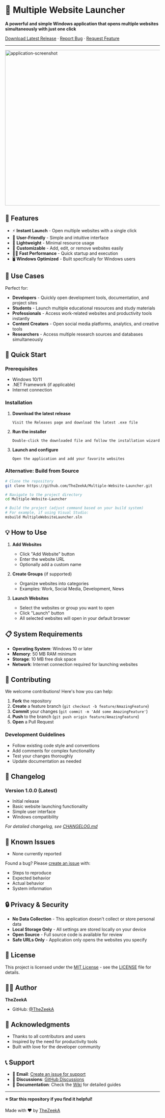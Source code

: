 # 🚀 Multiple Website Launcher

**A powerful and simple Windows application that opens multiple websites simultaneously with just one click**

[Download Latest Release](https://github.com/TheZeekA/Multiple-Website-Launcher/releases) · [Report Bug](https://github.com/TheZeekA/Multiple-Website-Launcher/issues) · [Request Feature](https://github.com/TheZeekA/Multiple-Website-Launcher/issues)

---

<img width="593" height="506" alt="application-screenshot" src="https://github.com/user-attachments/assets/35b6f7fc-252b-492f-b2e0-b04df3eff011" />


## 🌟 Features

- ⚡ **Instant Launch** - Open multiple websites with a single click
- 🎯 **User-Friendly** - Simple and intuitive interface
- 💾 **Lightweight** - Minimal resource usage
- 🔧 **Customizable** - Add, edit, or remove websites easily
- 🏃‍♂️ **Fast Performance** - Quick startup and execution
- 🖥️ **Windows Optimized** - Built specifically for Windows users

## 🎯 Use Cases

Perfect for:
- **Developers** - Quickly open development tools, documentation, and project sites
- **Students** - Launch multiple educational resources and study materials
- **Professionals** - Access work-related websites and productivity tools instantly
- **Content Creators** - Open social media platforms, analytics, and creative tools
- **Researchers** - Access multiple research sources and databases simultaneously


## 🚀 Quick Start

### Prerequisites
- Windows 10/11
- .NET Framework (if applicable)
- Internet connection

### Installation

1. **Download the latest release**
   ```
   Visit the Releases page and download the latest .exe file
   ```

2. **Run the installer**
   ```
   Double-click the downloaded file and follow the installation wizard
   ```

3. **Launch and configure**
   ```
   Open the application and add your favorite websites
   ```

### Alternative: Build from Source

```bash
# Clone the repository
git clone https://github.com/TheZeekA/Multiple-Website-Launcher.git

# Navigate to the project directory
cd Multiple-Website-Launcher

# Build the project (adjust command based on your build system)
# For example, if using Visual Studio:
msbuild MultipleWebsiteLauncher.sln
```

## 💡 How to Use

1. **Add Websites**
   - Click "Add Website" button
   - Enter the website URL
   - Optionally add a custom name

2. **Create Groups** (if supported)
   - Organize websites into categories
   - Examples: Work, Social Media, Development, News

3. **Launch Websites**
   - Select the websites or group you want to open
   - Click "Launch" button
   - All selected websites will open in your default browser


## 📋 System Requirements

- **Operating System**: Windows 10 or later
- **Memory**: 50 MB RAM minimum
- **Storage**: 10 MB free disk space
- **Network**: Internet connection required for launching websites

## 🤝 Contributing

We welcome contributions! Here's how you can help:

1. **Fork** the repository
2. **Create** a feature branch (`git checkout -b feature/AmazingFeature`)
3. **Commit** your changes (`git commit -m 'Add some AmazingFeature'`)
4. **Push** to the branch (`git push origin feature/AmazingFeature`)
5. **Open** a Pull Request

### Development Guidelines

- Follow existing code style and conventions
- Add comments for complex functionality
- Test your changes thoroughly
- Update documentation as needed

## 📝 Changelog

### Version 1.0.0 (Latest)
- Initial release
- Basic website launching functionality
- Simple user interface
- Windows compatibility

*For detailed changelog, see [CHANGELOG.md](CHANGELOG.md)*

## 🐛 Known Issues

- None currently reported

Found a bug? Please [create an issue](https://github.com/TheZeekA/Multiple-Website-Launcher/issues) with:
- Steps to reproduce
- Expected behavior
- Actual behavior
- System information

## 🔒 Privacy & Security

- **No Data Collection** - This application doesn't collect or store personal data
- **Local Storage Only** - All settings are stored locally on your device
- **Open Source** - Full source code is available for review
- **Safe URLs Only** - Application only opens the websites you specify

## 📜 License

This project is licensed under the [MIT License](LICENSE) - see the [LICENSE](LICENSE) file for details.

## 👨‍💻 Author

**TheZeekA**
- GitHub: [@TheZeekA](https://github.com/TheZeekA)

## 🙏 Acknowledgments

- Thanks to all contributors and users
- Inspired by the need for productivity tools
- Built with love for the developer community

## 📞 Support

- 📧 **Email**: [Create an issue for support](https://github.com/TheZeekA/Multiple-Website-Launcher/issues)
- 💬 **Discussions**: [GitHub Discussions](https://github.com/TheZeekA/Multiple-Website-Launcher/discussions)
- 📖 **Documentation**: Check the [Wiki](https://github.com/TheZeekA/Multiple-Website-Launcher/wiki) for detailed guides

---


**⭐ Star this repository if you find it helpful!**

Made with ❤️ by [TheZeekA](https://github.com/TheZeekA)

</div>
